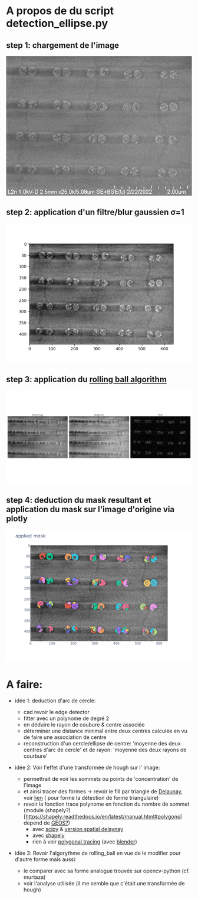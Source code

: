 # A propos de du script detection_ellipse.py

## step 1:  chargement de l'image

![alt text](https://github.com/TestaVuota/ImageAnalysis/blob/main/WilliamIm/images/dimer_i003.jpg?raw=true)

<!-- ## step 2:  application d'un filtre/blur gaussien σ=2 -->
## step 2:  application d'un filtre/blur gaussien σ=1
![alt text](https://github.com/TestaVuota/ImageAnalysis/blob/main/WilliamIm/images/filtered_gaussian.png?raw=true)

## step 3:  application du [rolling ball algorithm](https://scikit-image.org/docs/stable/auto_examples/segmentation/plot_rolling_ball.html)
![alt text](https://github.com/TestaVuota/ImageAnalysis/blob/main/WilliamIm/images/rolling_ball.png?raw=true)

## step 4:  deduction du mask resultant et application du mask sur l'image d'origine via plotly
<!-- ![alt text](https://github.com/TestaVuota/ImageAnalysis/blob/main/WilliamIm/deducedMasks.png?raw=true) -->
![alt text](https://github.com/TestaVuota/ImageAnalysis/blob/main/WilliamIm/images/plotly.png?raw=true)


# A faire:  

- idée 1: deduction d'arc de cercle:
    - cad revoir le edge detector
    - fitter avec un polynome de degré 2 
    - en déduire le rayon de coubure & centre associée
    - déterminer une distance minimal entre deux centres calculée en vu de faire une association de centre 
    - reconstruction d'un cercle/ellipse de centre: 'moyenne des deux centres d'arc de cercle' et de rayon: 'moyenne des deux rayons de courbure'

- idée 2: Voir l'effet d'une transformée de hough sur l' image:
    - permettrait de voir les sommets ou points de 'concentration' de l'image
    - et ainsi tracer des formes -> revoir le fill par triangle de [Delaunay](https://docs.scipy.org/doc/scipy/reference/generated/scipy.spatial.Delaunay.html), voir [lien](https://docs.scipy.org/doc/scipy/reference/generated/scipy.spatial.Delaunay.find_simplex.html) ( pour forme la détection de forme triangulaire)
    - revoir la fonction trace polynome en fonction du nombre de sommet (module (shapely?)[https://shapely.readthedocs.io/en/latest/manual.html#polygons] depend de [GEOS?](https://geos.readthedocs.io/en/latest/users.html))
        - avec [scipy](https://docs.scipy.org/doc/scipy/reference/generated/scipy.spatial.ConvexHull.html) & [version spatial delaynay](https://docs.scipy.org/doc/scipy/reference/generated/scipy.spatial.Delaunay.plane_distance.html)
        - avec [shapely](https://stackoverflow.com/questions/30457089/how-to-create-a-shapely-polygon-from-a-list-of-shapely-points)
        - rien à voir 
        [polygonal tracing](https://learn.microsoft.com/en-us/dotnet/api/microsoft.azure.documents.spatial.polygon.-ctor?view=azure-dotnet)
        (avec [blender](https://blender.stackexchange.com/questions/102597/finding-vertices-edges-faces-and-tris-using-python))

- idée 3: Revoir l'algorythme de rolling_ball en vue de le modifier pour d'autre forme mais aussi:
    - le comparer avec sa forme analogue trouvée sur opencv-python (cf. murtaza)
    - voir l'analyse utilisée (il me semble que c'était une transformée de hough)

<!-- # draft

- [add images in .md](https://fr.code-paper.com/shell-bash/examples-how-to-add-images-in-md-files)
- [add images in .md](https://www.digitalocean.com/community/tutorials/markdown-markdown-images) -->